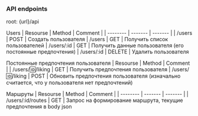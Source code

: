 ### API endpoints

root: {url}/api

Users
| Resourse   | Method  | Comment |
| --------   | ------- | ------- |
| /users     | POST    | Создать пользователя
| /users     | GET    | Получить список пользователей
| /users/:id | GET     | Получить данные пользователя (его постоянные предпочтения)
| /users/:id | DELETE  | Удалить пользователя

Постоянные предпочтения пользователя
| Resourse   | Method  | Comment |
| /users/:id:/liking | GET | Получить предпочтения пользователя
| /users/:id:/liking | POST | Обновить предпочтения пользователя (изначально считается, что у пользователя нет предпочтений)

Маршруты
| Resourse   | Method  | Comment |
| --------   | ------- | ------- |
| /users/:id/routes | GET  | Запрос на формирование маршрута, текущие предпочтения в body json
